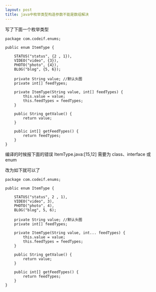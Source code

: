 ```yaml
---
layout: post
title: java中枚举类型构造参数不能是数组解决
---
```


写了下面一个枚举类型

    package com.codeif.enums;

    public enum ItemType {
        
        STATUS("status", {2 , 1}),
        VIDEO("video", {3}),
        PHOTO("photo", {4}),
        BLOG("blog", {5, 6});
        
        private String value; //默认头图
        private int[] feedTypes;
        
        private ItemType(String value, int[] feedTypes) {
            this.value = value;
            this.feedTypes = feedTypes;
        }
        
        public String getValue() {
            return value;
        }
        
        public int[] getFeedTypes() {
            return feedTypes;
        }
    }

编译的时候报下面的错误
ItemType.java:[15,12] 需要为 class、interface 或 enum


改为如下就可以了

    package com.codeif.enums;

    public enum ItemType {
        
        STATUS("status", 2 , 1),
        VIDEO("video", 3),
        PHOTO("photo", 4),
        BLOG("blog", 5, 6);
        
        private String value; //默认头图
        private int[] feedTypes;
        
        private ItemType(String value, int... feedTypes) {
            this.value = value;
            this.feedTypes = feedTypes;
        }
        
        public String getValue() {
            return value;
        }
        
        public int[] getFeedTypes() {
            return feedTypes;
        }
    }